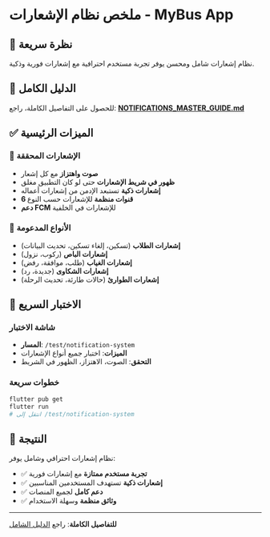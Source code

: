# ملخص نظام الإشعارات - MyBus App

## 🎯 نظرة سريعة

نظام إشعارات شامل ومحسن يوفر تجربة مستخدم احترافية مع إشعارات فورية وذكية.

## 📖 الدليل الكامل

للحصول على التفاصيل الكاملة، راجع:
**[NOTIFICATIONS_MASTER_GUIDE.md](./NOTIFICATIONS_MASTER_GUIDE.md)**

## ✅ الميزات الرئيسية

### 🔔 الإشعارات المحققة
- **صوت واهتزاز** مع كل إشعار
- **ظهور في شريط الإشعارات** حتى لو كان التطبيق مغلق
- **إشعارات ذكية** تستبعد الإدمن من إشعارات أعماله
- **6 قنوات منظمة** للإشعارات حسب النوع
- **دعم FCM** للإشعارات في الخلفية

### 📱 الأنواع المدعومة
- **إشعارات الطلاب** (تسكين، إلغاء تسكين، تحديث البيانات)
- **إشعارات الباص** (ركوب، نزول)
- **إشعارات الغياب** (طلب، موافقة، رفض)
- **إشعارات الشكاوى** (جديدة، رد)
- **إشعارات الطوارئ** (حالات طارئة، تحديث الرحلة)

## 🧪 الاختبار السريع

### شاشة الاختبار
- **المسار**: `/test/notification-system`
- **الميزات**: اختبار جميع أنواع الإشعارات
- **التحقق**: الصوت، الاهتزاز، الظهور في الشريط

### خطوات سريعة
```bash
flutter pub get
flutter run
# انتقل إلى /test/notification-system
```

## 🎯 النتيجة

نظام إشعارات احترافي وشامل يوفر:
- ✅ **تجربة مستخدم ممتازة** مع إشعارات فورية
- ✅ **إشعارات ذكية** تستهدف المستخدمين المناسبين
- ✅ **دعم كامل** لجميع المنصات
- ✅ **وثائق منظمة** وسهلة الاستخدام

---

**للتفاصيل الكاملة**: راجع [الدليل الشامل](./NOTIFICATIONS_MASTER_GUIDE.md)
